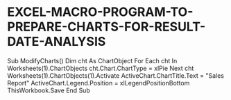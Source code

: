 # EXCEL-MACRO-PROGRAM-TO-PREPARE-CHARTS-FOR-RESULT-DATE-ANALYSIS
Sub ModifyCharts() Dim cht As ChartObject For Each cht In Worksheets(1).ChartObjects cht.Chart.ChartType = xlPie Next cht Worksheets(1).ChartObjects(1).Activate ActiveChart.ChartTitle.Text = "Sales Report" ActiveChart.Legend.Position = xlLegendPositionBottom ThisWorkbook.Save End Sub
